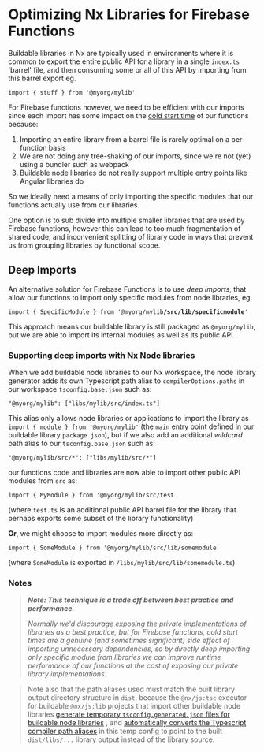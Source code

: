 # Optimizing Nx Libraries for Firebase Functions

Buildable libraries in Nx are typically used in environments where it is common to export the entire public API for a library in a single `index.ts` 'barrel' file, and then consuming some or all of this API by importing from this barrel export eg.

`import { stuff } from '@myorg/mylib'`

For Firebase functions however, we need to be efficient with our imports since each import has some impact on the [cold start time](https://firebase.google.com/docs/functions/tips#use_dependencies_wisely) of our functions because:

1. Importing an entire library from a barrel file is rarely optimal on a per-function basis
2. We are not doing any tree-shaking of our imports, since we're not (yet) using a bundler such as webpack
3. Buildable node libraries do not really support multiple entry points like Angular libraries do

So we ideally need a means of only importing the specific modules that our functions actually use from our libraries.

One option is to sub divide into multiple smaller libraries that are used by Firebase functions, however this can lead to too much fragmentation of shared code, and inconvenient splitting of library code in ways that prevent us from grouping libraries by functional scope.

## Deep Imports

An alternative solution for Firebase Functions is to use _deep imports_, that allow our functions to import only specific modules from node libraries, eg.

`import { SpecificModule } from '@myorg/mylib`**`/src/lib/specificmodule`**`'`

This approach means our buildable library is still packaged as `@myorg/mylib`, but we are able to import its internal modules as well as its public API.

### **Supporting deep imports with Nx Node libraries**

When we add buildable node libraries to our Nx workspace, the node library generator adds its own Typescript path alias to `compilerOptions.paths` in our workspace `tsconfig.base.json` such as:

`"@myorg/mylib": ["libs/mylib/src/index.ts"]`

This alias only allows node libraries or applications to import the library as `import { module } from '@myorg/mylib'` (the `main` entry point defined in our buildable library `package.json`), but if we also add an additional _wildcard_ path alias to our `tsconfig.base.json` such as:

`"@myorg/mylib/src/*": ["libs/mylib/src/*"]`

our functions code and libraries are now able to import other public API modules from `src` as:

`import { MyModule } from '@myorg/mylib/src/test`

(where `test.ts` is an additional public API barrel file for the library that perhaps exports some subset of the library functionality)

**Or**, we might choose to import modules more directly as:

`import { SomeModule } from '@myorg/mylib/src/lib/somemodule`

(where `SomeModule` is exported in `/libs/mylib/src/lib/somemodule.ts`)

### Notes

> _**Note: This technique is a trade off between best practice and performance.**_
>
> _Normally we'd discourage exposing the private implementations of libraries as a best practice, but for Firebase functions, cold start times are a genuine (and sometimes significant) side effect of importing unnecessary dependencies, so by directly deep importing only specific module from libraries we can improve runtime performance of our functions at the cost of exposing our private library implementations._

> Note also that the path aliases used must match the built library output directory structure in `dist`, because the `@nx/js:tsc` executor for buildable `@nx/js:lib` projects that import other buildable node libraries [generate temporary `tsconfig.generated.json` files for buildable node libraries](https://github.com/nrwl/nx/blob/d007d37fb4f625fc4854d06d2e083ed778d6a3db/packages/workspace/src/utilities/buildable-libs-utils.ts#L142) , and [automatically converts the Typescript compiler path aliases](https://github.com/nrwl/nx/blob/d007d37fb4f625fc4854d06d2e083ed778d6a3db/packages/workspace/src/utilities/buildable-libs-utils.ts#L217) in this temp config to point to the built `dist/libs/...` library output instead of the library source.
